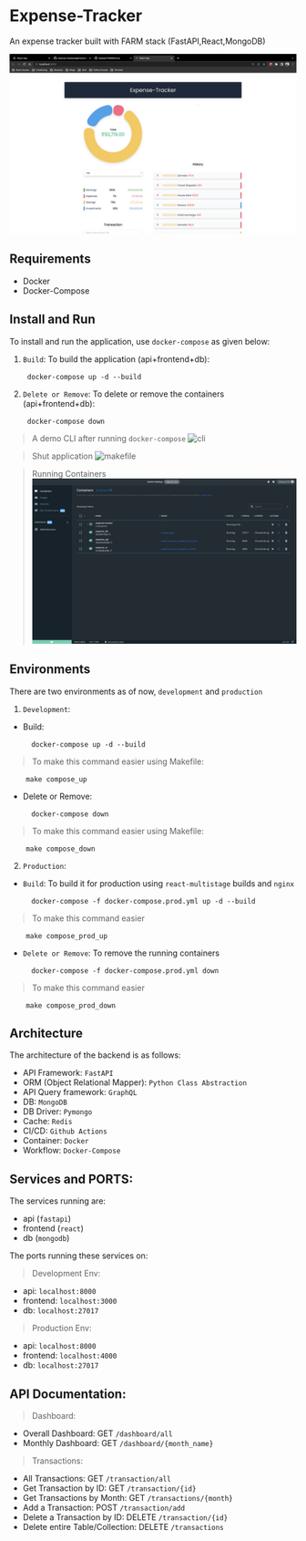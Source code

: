# Expense-Tracker
An expense tracker built with FARM stack (FastAPI,React,MongoDB)

![frontend](media/frontend.png)

## Requirements
- Docker
- Docker-Compose

## Install and Run
To install and run the application, use `docker-compose` as given below:

1. `Build`: To build the application (api+frontend+db):

        docker-compose up -d --build

2. `Delete or Remove`: To delete or remove the containers (api+frontend+db):

        docker-compose down


> A demo CLI after running `docker-compose`
![cli](media/cli.png)


> Shut application
![makefile](media/makefile.png)


> Running Containers
![docker](media/docker.png)


## Environments
There are two environments as of now, `development` and `production`

1. `Development`:
- Build:

        docker-compose up -d --build

> To make this command easier using Makefile:

        make compose_up

- Delete or Remove:

        docker-compose down

> To make this command easier using Makefile:

        make compose_down

2. `Production`:
- `Build`: To build it for production using `react-multistage` builds and `nginx`

        docker-compose -f docker-compose.prod.yml up -d --build

> To make this command easier

        make compose_prod_up

- `Delete or Remove`: To remove the running containers

        docker-compose -f docker-compose.prod.yml down

> To make this command easier

        make compose_prod_down

## Architecture
The architecture of the backend is as follows:

- API Framework: `FastAPI`
- ORM (Object Relational Mapper): `Python Class Abstraction`
- API Query framework: `GraphQL`
- DB: `MongoDB`
- DB Driver: `Pymongo`
- Cache: `Redis`
- CI/CD: `Github Actions`
- Container: `Docker`
- Workflow: `Docker-Compose`

## Services and PORTS:
The services running are:
- api (`fastapi`)
- frontend (`react`)
- db (`mongodb`)

The ports running these services on:
> Development Env:
- api: `localhost:8000`
- frontend: `localhost:3000`
- db: `localhost:27017`

> Production Env:
- api: `localhost:8000`
- frontend: `localhost:4000`
- db: `localhost:27017`


## API Documentation:

> Dashboard:
- Overall Dashboard: GET `/dashboard/all`
- Monthly Dashboard: GET `/dashboard/{month_name}`

> Transactions:
- All Transactions: GET `/transaction/all`
- Get Transaction by ID: GET `/transaction/{id}`
- Get Transactions by Month: GET `/transactions/{month}`
- Add a Transaction: POST `/transaction/add`
- Delete a Transaction by ID: DELETE `/transaction/{id}`
- Delete entire Table/Collection: DELETE `/transactions`